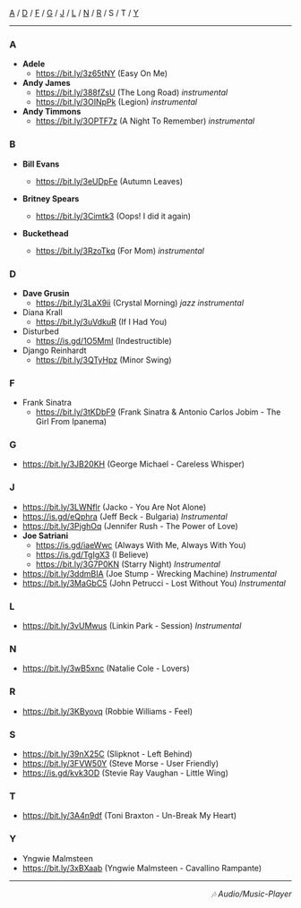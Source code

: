 
 [A](https://fedrikaristiyanto.github.io/Music-Player/files/url_pendek#a) /
 [D](https://fedrikaristiyanto.github.io/Music-Player/files/url_pendek#d) /
 [F](https://fedrikaristiyanto.github.io/Music-Player/files/url_pendek#f) /
 [G](https://fedrikaristiyanto.github.io/Music-Player/files/url_pendek#g) /
 [J](https://fedrikaristiyanto.github.io/Music-Player/files/url_pendek#j) /
 [L](https://fedrikaristiyanto.github.io/Music-Player/files/url_pendek#l) /
 [N](https://fedrikaristiyanto.github.io/Music-Player/files/url_pendek#n) /
 [R](https://fedrikaristiyanto.github.io/Music-Player/files/url_pendek#r) / 
 S / T /
 [Y](https://fedrikaristiyanto.github.io/Music-Player/files/url_pendek#y)

---

### A
- __Adele__
  - <https://bit.ly/3z65tNY> (Easy On Me) 
- __Andy James__
  - <https://bit.ly/388fZsU> (The Long Road) _instrumental_
  - <https://bit.ly/3OINpPk> (Legion) _instrumental_
- __Andy Timmons__
  - <https://bit.ly/3OPTF7z> (A Night To Remember)  _instrumental_

### B
- __Bill Evans__
  - https://bit.ly/3eUDpFe (Autumn Leaves)

- __Britney Spears__
  - https://bit.ly/3Cimtk3 (Oops! I did it again)

- __Buckethead__
  - https://bit.ly/3RzoTkq (For Mom) _instrumental_

### D
- __Dave Grusin__
  - <https://bit.ly/3LaX9ii> (Crystal Morning) _jazz instrumental_
- Diana Krall
  - <https://bit.ly/3uVdkuR> (If I Had You) 
- Disturbed
  - <https://is.gd/1O5MmI> (Indestructible) 
- Django Reinhardt
  - https://bit.ly/3QTyHpz (Minor Swing)

### F
- Frank Sinatra
  - <https://bit.ly/3tKDbF9> (Frank Sinatra & Antonio Carlos Jobim - The Girl From Ipanema) 

### G

- <https://bit.ly/3JB20KH> (George Michael - Careless Whisper) 

### J
- <https://bit.ly/3LWNflr> (Jacko - You Are Not Alone)  
- <https://is.gd/eQphra> (Jeff Beck - Bulgaria) _Instrumental_
- <https://bit.ly/3PjghOq> (Jennifer Rush - The Power of Love) 
- __Joe Satriani__
  - <https://is.gd/iaeWwc> (Always With Me, Always With You) 
  - https://is.gd/TgIgX3 (I Believe) 
  - <https://bit.ly/3G7P0KN> (Starry Night) _Instrumental_
- <https://bit.ly/3ddmBIA> (Joe Stump - Wrecking Machine) _Instrumental_
- <https://bit.ly/3MaGbC5> (John Petrucci - Lost Without You) _Instrumental_

### L
- <https://bit.ly/3vUMwus> (Linkin Park - Session) _Instrumental_

### N
- <https://bit.ly/3wB5xnc> (Natalie Cole - Lovers) 

### R
- <https://bit.ly/3KByovq> (Robbie Williams - Feel)

### S
- <https://bit.ly/39nX25C> (Slipknot - Left Behind) 
- https://bit.ly/3FVW50Y (Steve Morse - User Friendly) 
- https://is.gd/kvk3OD (Stevie Ray Vaughan - Little Wing) 

### T
- https://bit.ly/3A4n9df (Toni Braxton - Un-Break My Heart)

### Y
- Yngwie Malmsteen
- https://bit.ly/3xBXaab (Yngwie Malmsteen - Cavallino Rampante) 


---
<div align="right"><i>🎶 Audio/Music-Player</i></div>
